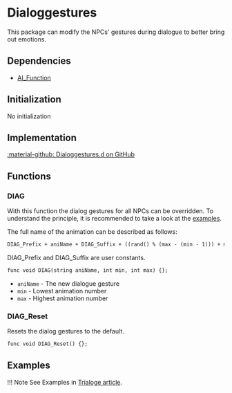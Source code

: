# Dialoggestures
This package can modify the NPCs' gestures during dialogue to better bring out emotions.

## Dependencies

- [AI_Function](ai_function.md)

## Initialization
No initialization

## Implementation
[:material-github: Dialoggestures.d on GitHub](https://github.com/Lehona/LeGo/blob/dev/Dialoggestures.d)

## Functions

### DIAG
With this function the dialog gestures for all NPCs can be overridden. To understand the principle, it is recommended to take a look at the [examples](#examples). 

The full name of the animation can be described as follows:
```dae
DIAG_Prefix + aniName + DIAG_Suffix + ((rand() % (max - (min - 1))) + min).ToString("00");
```
DIAG_Prefix and DIAG_Suffix are user constants.

```dae
func void DIAG(string aniName, int min, int max) {};
```

- `aniName` - The new dialogue gesture
- `min` - Lowest animation number
- `max` - Highest animation number

### DIAG_Reset
Resets the dialog gestures to the default.
```dae
func void DIAG_Reset() {};
```

## Examples
!!! Note
    See Examples in [Trialoge article](trialoge.md#examples).

[//]: <> (@auronen please see if all that explanation in DIAG function is necessary)
